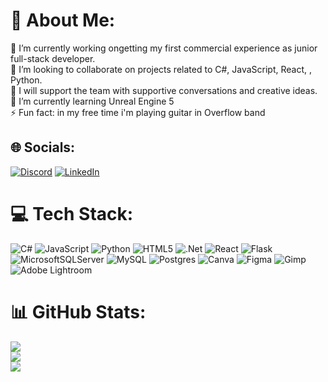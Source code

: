 # 💫 About Me:
🔭 I’m currently working ongetting my first commercial experience as junior full-stack developer. <br>👯 I’m looking to collaborate on projects related to C#,  JavaScript, React, , Python. <br>🤝 I will support the team with supportive conversations and creative ideas.<br>🌱 I’m currently learning Unreal Engine 5 <br>⚡ Fun fact: in my free time i'm playing guitar in Overflow band


## 🌐 Socials:
[![Discord](https://img.shields.io/badge/Discord-%237289DA.svg?logo=discord&logoColor=white)](https://discord.gg/krzysztofbochenkokrk.2022.10) [![LinkedIn](https://img.shields.io/badge/LinkedIn-%230077B5.svg?logo=linkedin&logoColor=white)](www.linkedin.com/in/krzysztof-bochenko-12a289251) 

# 💻 Tech Stack:
![C#](https://img.shields.io/badge/c%23-%23239120.svg?style=for-the-badge&logo=c-sharp&logoColor=white) ![JavaScript](https://img.shields.io/badge/javascript-%23323330.svg?style=for-the-badge&logo=javascript&logoColor=%23F7DF1E) ![Python](https://img.shields.io/badge/python-3670A0?style=for-the-badge&logo=python&logoColor=ffdd54) ![HTML5](https://img.shields.io/badge/html5-%23E34F26.svg?style=for-the-badge&logo=html5&logoColor=white) ![.Net](https://img.shields.io/badge/.NET-5C2D91?style=for-the-badge&logo=.net&logoColor=white) ![React](https://img.shields.io/badge/react-%2320232a.svg?style=for-the-badge&logo=react&logoColor=%2361DAFB) ![Flask](https://img.shields.io/badge/flask-%23000.svg?style=for-the-badge&logo=flask&logoColor=white) ![MicrosoftSQLServer](https://img.shields.io/badge/Microsoft%20SQL%20Server-CC2927?style=for-the-badge&logo=microsoft%20sql%20server&logoColor=white) ![MySQL](https://img.shields.io/badge/mysql-%2300000f.svg?style=for-the-badge&logo=mysql&logoColor=white) ![Postgres](https://img.shields.io/badge/postgres-%23316192.svg?style=for-the-badge&logo=postgresql&logoColor=white) ![Canva](https://img.shields.io/badge/Canva-%2300C4CC.svg?style=for-the-badge&logo=Canva&logoColor=white) ![Figma](https://img.shields.io/badge/figma-%23F24E1E.svg?style=for-the-badge&logo=figma&logoColor=white) ![Gimp](https://img.shields.io/badge/Gimp-657D8B?style=for-the-badge&logo=gimp&logoColor=FFFFFF) ![Adobe Lightroom](https://img.shields.io/badge/Adobe%20Lightroom-31A8FF.svg?style=for-the-badge&logo=Adobe%20Lightroom&logoColor=white)
# 📊 GitHub Stats:
![](https://github-readme-stats.vercel.app/api?username=Krristoff&theme=dark&hide_border=false&include_all_commits=true&count_private=true)<br/>
![](https://github-readme-streak-stats.herokuapp.com/?user=Krristoff&theme=dark&hide_border=false)<br/>
![](https://github-readme-stats.vercel.app/api/top-langs/?username=Krristoff&theme=dark&hide_border=false&include_all_commits=true&count_private=true&layout=compact)

<!-- Proudly created with GPRM ( https://gprm.itsvg.in ) -->
